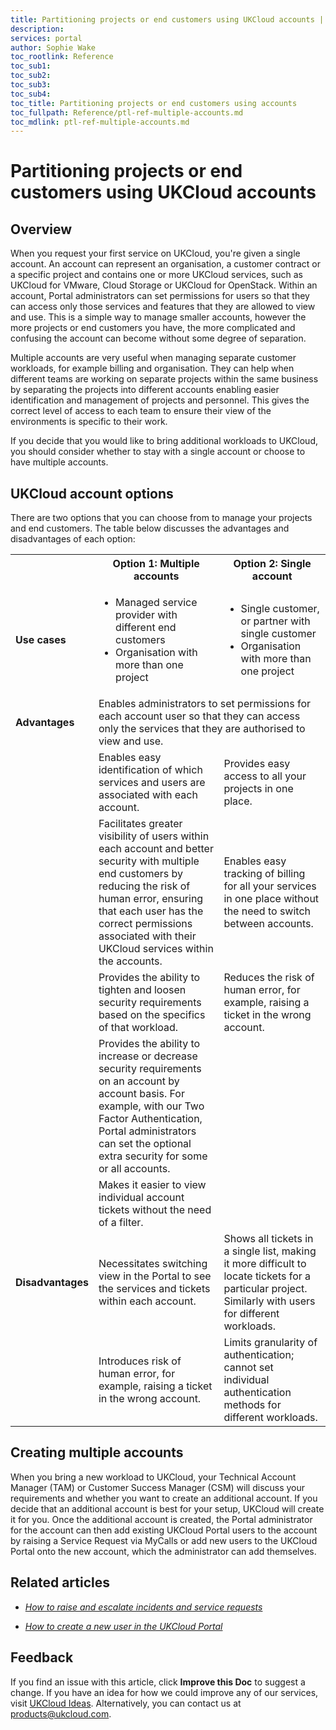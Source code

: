 ```yaml
---
title: Partitioning projects or end customers using UKCloud accounts | UKCloud Ltd
description: 
services: portal
author: Sophie Wake
toc_rootlink: Reference
toc_sub1: 
toc_sub2:
toc_sub3:
toc_sub4:
toc_title: Partitioning projects or end customers using accounts
toc_fullpath: Reference/ptl-ref-multiple-accounts.md
toc_mdlink: ptl-ref-multiple-accounts.md
---
```


# Partitioning projects or end customers using UKCloud accounts

## Overview

When you request your first service on UKCloud, you're given a single account. An account can represent an organisation, a customer contract or a specific project and contains one or more UKCloud services, such as UKCloud for VMware, Cloud Storage or UKCloud for OpenStack. Within an account, Portal administrators can set permissions for users so that they can access only those services and features that they are allowed to view and use. This is a simple way to manage smaller accounts, however the more projects or end customers you have, the more complicated and confusing the account can become without some degree of separation.

Multiple accounts are very useful when managing separate customer workloads, for example billing and organisation. They can help when different teams are working on separate projects within the same business by separating the projects into different accounts enabling easier identification and management of projects and personnel. This gives the correct level of access to each team to ensure their view of the environments is specific to their work.

If you decide that you would like to bring additional workloads to UKCloud, you should consider whether to stay with a single account or choose to have multiple accounts.

## UKCloud account options

There are two options that you can choose from to manage your projects and end customers. The table below discusses the advantages and disadvantages of each option:

<table>
  <tr>
    <th></th>
    <th>Option 1: Multiple accounts</th>
    <th>Option 2: Single account</th>
  </tr>
  <tr>
    <td><b>Use cases</b></td>
    <td><ul><li>Managed service provider with different end customers</li><li>Organisation with more than one project</li></ul></td>
    <td><ul><li>Single customer, or partner with single customer</li><li>Organisation with more than one project</li></ul></td>
  </tr>
  <tr>
    <td><b>Advantages</b></td>
    <td colspan="2">Enables administrators to set permissions for each account user so that they can access only the services that they are authorised to view and use.</td>
  </tr>
  <tr>
    <td></td>
    <td>Enables easy identification of which services and users are associated with each account.</td>
    <td>Provides easy access to all your projects in one place.</td>
  </tr>
  <tr>
    <td></td>
    <td>Facilitates greater visibility of users within each account and better security with multiple end customers by reducing the risk of human error, ensuring that each user has the correct permissions associated with their UKCloud services within the accounts.</td>
    <td>Enables easy tracking of billing for all your services in one place without the need to switch between accounts.</td>
  </tr>
  <tr>
    <td></td>
    <td>Provides the ability to tighten and loosen security requirements based on the specifics of that workload.</td>
    <td>Reduces the risk of human error, for example, raising a ticket in the wrong account.</td>
  </tr>
  <tr>
    <td></td>
    <td>Provides the ability to increase or decrease security requirements on an account by account basis. For example, with our Two Factor Authentication, Portal administrators can set the optional extra security for some or all accounts.</td>
    <td></td>
  </tr>
  <tr>
    <td></td>
    <td>Makes it easier to view individual account tickets without the need of a filter.</td>
    <td></td>
  </tr>
  <tr>
    <td><b>Disadvantages</b></td>
    <td>Necessitates switching view in the Portal to see the services and tickets within each account.</td>
    <td>Shows all tickets in a single list, making it more difficult to locate tickets for a particular project. Similarly with users for different workloads.</td>
  </tr>
  <tr>
    <td></td>
    <td>Introduces risk of human error, for example, raising a ticket in the wrong account.</td>
    <td>Limits granularity of authentication; cannot set individual authentication methods for different workloads.</td>
  </tr>
</table>

## Creating multiple accounts

When you bring a new workload to UKCloud, your Technical Account Manager (TAM) or Customer Success Manager (CSM) will discuss your requirements and whether you want to create an additional account. If you decide that an additional account is best for your setup, UKCloud will create it for you. Once the additional account is created, the Portal administrator for the account can then add existing UKCloud Portal users to the account by raising a Service Request via MyCalls or add new users to the UKCloud Portal onto the new account, which the administrator can add themselves.

## Related articles

- [*How to raise and escalate incidents and service requests*](ptl-how-raise-escalate-service-request.md)

- [*How to create a new user in the UKCloud Portal*](ptl-how-create-users.md)

## Feedback

If you find an issue with this article, click **Improve this Doc** to suggest a change. If you have an idea for how we could improve any of our services, visit [UKCloud Ideas](https://ideas.ukcloud.com). Alternatively, you can contact us at <products@ukcloud.com>.
